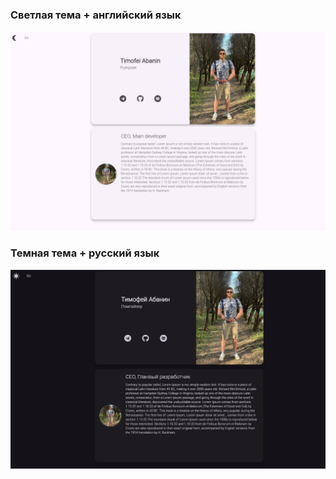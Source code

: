 ### Светлая тема + английский язык
![Скриншот](../docs/cv1.jpg)

### Темная тема + русский язык
![Скриншот](../docs/cv2.jpg)
